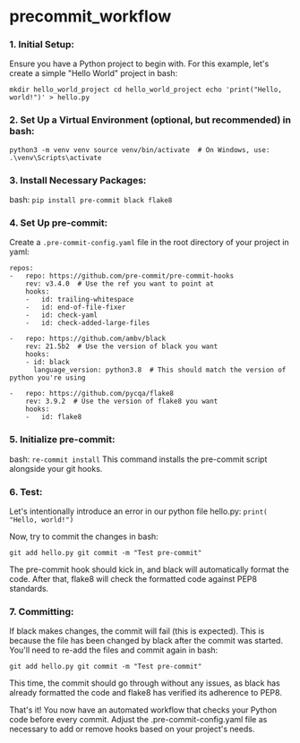 # precommit_workflow


### 1. Initial Setup:
Ensure you have a Python project to begin with. For this example, let's create a simple "Hello World" project in bash:

`mkdir hello_world_project
cd hello_world_project
echo 'print("Hello, world!")' > hello.py`

### 2. Set Up a Virtual Environment (optional, but recommended) in bash:

`python3 -m venv venv
source venv/bin/activate  # On Windows, use: .\venv\Scripts\activate`

### 3. Install Necessary Packages:

bash:
`pip install pre-commit black flake8`

### 4. Set Up pre-commit:

Create a `.pre-commit-config.yaml` file in the root directory of your project in yaml:

```
repos:
-   repo: https://github.com/pre-commit/pre-commit-hooks
    rev: v3.4.0  # Use the ref you want to point at
    hooks:
    -   id: trailing-whitespace
    -   id: end-of-file-fixer
    -   id: check-yaml
    -   id: check-added-large-files

-   repo: https://github.com/ambv/black
    rev: 21.5b2  # Use the version of black you want
    hooks:
    - id: black
      language_version: python3.8  # This should match the version of python you're using

-   repo: https://github.com/pycqa/flake8
    rev: 3.9.2  # Use the version of flake8 you want
    hooks:
    -   id: flake8
```
      
### 5. Initialize pre-commit:
bash:
`re-commit install`
This command installs the pre-commit script alongside your git hooks.

### 6. Test:
Let's intentionally introduce an error in our python file hello.py:
`print(   "Hello, world!")`

Now, try to commit the changes in bash:

`git add hello.py
git commit -m "Test pre-commit"`

The pre-commit hook should kick in, and black will automatically format the code. After that, flake8 will check the formatted code against PEP8 standards.

### 7. Committing:
If black makes changes, the commit will fail (this is expected). This is because the file has been changed by black after the commit was started. You'll need to re-add the files and commit again in bash:

`git add hello.py
git commit -m "Test pre-commit"`

This time, the commit should go through without any issues, as black has already formatted the code and flake8 has verified its adherence to PEP8.

That's it! You now have an automated workflow that checks your Python code before every commit. Adjust the .pre-commit-config.yaml file as necessary to add or remove hooks based on your project's needs.

